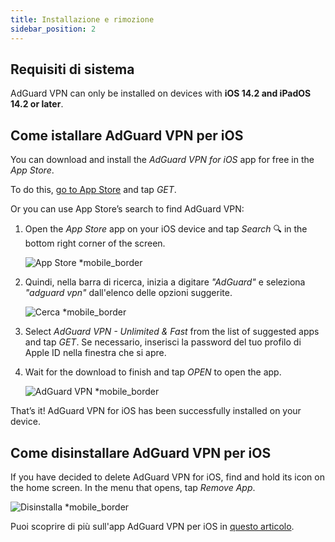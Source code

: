 ```yaml
---
title: Installazione e rimozione
sidebar_position: 2
---
```


## Requisiti di sistema

AdGuard VPN can only be installed on devices with **iOS 14.2 and iPadOS 14.2 or later**.

## Come istallare AdGuard VPN per iOS

You can download and install the *AdGuard VPN for iOS* app for free in the *App Store*.

To do this, [go to App Store](https://agrd.io/ios_vpn) and tap *GET*.

Or you can use App Store’s search to find AdGuard VPN:

1. Open the *App Store* app on your iOS device and tap *Search* 🔍 in the bottom right corner of the screen.

    ![App Store *mobile_border](https://cdn.adguardvpn.com/content/kb/vpn/ios/app-store-en.png)

1. Quindi, nella barra di ricerca, inizia a digitare *"AdGuard"* e seleziona *"adguard vpn"* dall'elenco delle opzioni suggerite.

    ![Cerca *mobile_border](https://cdn.adguardvpn.com/content/kb/vpn/ios/search-en.png)

1. Select *AdGuard VPN - Unlimited & Fast* from the list of suggested apps and tap *GET*. Se necessario, inserisci la password del tuo profilo di Apple ID nella finestra che si apre.
1. Wait for the download to finish and tap *OPEN* to open the app.

    ![AdGuard VPN *mobile_border](https://cdn.adguardvpn.com/content/kb/vpn/ios/adguard-vpn-en.png)

That’s it! AdGuard VPN for iOS has been successfully installed on your device.

## Come disinstallare AdGuard VPN per iOS

If you have decided to delete AdGuard VPN for iOS, find and hold its icon on the home screen. In the menu that opens, tap *Remove App*.

![Disinstalla *mobile_border](https://cdn.adguardvpn.com/content/kb/vpn/ios/2.2/quick-action-menu.png)

Puoi scoprire di più sull'app AdGuard VPN per iOS in [questo articolo](adguard-vpn-for-ios/overview).
